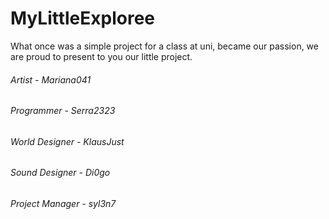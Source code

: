 # MyLittleExploree
What once was a simple project for a class at uni, became our passion, we are proud to present to you our little project.
<br>
<h6> Artist - Mariana041 </h6>
<h6> Programmer - Serra2323 </h6>
<h6> World Designer - KlausJust </h6>
<h6> Sound Designer - Di0go </h6>
<h6> Project Manager - syl3n7 </h6>
